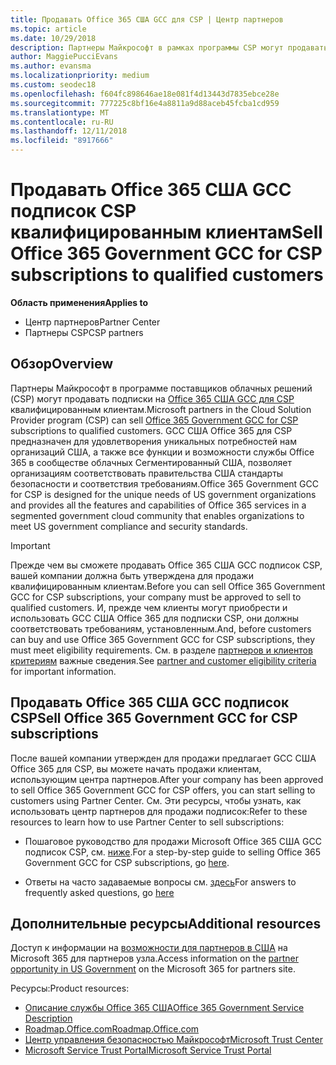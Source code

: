 ```yaml
---
title: Продавать Office 365 США GCC для CSP | Центр партнеров
ms.topic: article
ms.date: 10/29/2018
description: Партнеры Майкрософт в рамках программы CSP могут продавать Office 365 США GCC подписок CSP квалифицированным клиентам. Office 365 GCC США для CSP — это набор облачных служб производительность, разработанный для правительства США и подрядчикам США.
author: MaggiePucciEvans
ms.author: evansma
ms.localizationpriority: medium
ms.custom: seodec18
ms.openlocfilehash: f604fc898646ae18e081f4d13443d7835ebce28e
ms.sourcegitcommit: 777225c8bf16e4a8811a9d88aceb45fcba1cd959
ms.translationtype: MT
ms.contentlocale: ru-RU
ms.lasthandoff: 12/11/2018
ms.locfileid: "8917666"
---
```

# <a name="sell-office-365-government-gcc-for-csp-subscriptions-to-qualified-customers"></a><span data-ttu-id="9d346-104">Продавать Office 365 США GCC подписок CSP квалифицированным клиентам</span><span class="sxs-lookup"><span data-stu-id="9d346-104">Sell Office 365 Government GCC for CSP subscriptions to qualified customers</span></span>

**<span data-ttu-id="9d346-105">Область применения</span><span class="sxs-lookup"><span data-stu-id="9d346-105">Applies to</span></span>**

-  <span data-ttu-id="9d346-106">Центр партнеров</span><span class="sxs-lookup"><span data-stu-id="9d346-106">Partner Center</span></span>
-  <span data-ttu-id="9d346-107">Партнеры CSP</span><span class="sxs-lookup"><span data-stu-id="9d346-107">CSP partners</span></span>


## <a name="overview"></a><span data-ttu-id="9d346-108">Обзор</span><span class="sxs-lookup"><span data-stu-id="9d346-108">Overview</span></span>

<span data-ttu-id="9d346-109">Партнеры Майкрософт в программе поставщиков облачных решений (CSP) могут продавать подписки на [Office 365 США GCC для CSP](https://www.microsoft.com/microsoft-365/partners/governmentforCSP) квалифицированным клиентам.</span><span class="sxs-lookup"><span data-stu-id="9d346-109">Microsoft partners in the Cloud Solution Provider program (CSP) can sell [Office 365 Government GCC for CSP](https://www.microsoft.com/microsoft-365/partners/governmentforCSP) subscriptions to qualified customers.</span></span> <span data-ttu-id="9d346-110">GCC США Office 365 для CSP предназначен для удовлетворения уникальных потребностей нам организаций США, а также все функции и возможности службы Office 365 в сообществе облачных Сегментированный США, позволяет организациям соответствовать правительства США стандарты безопасности и соответствия требованиям.</span><span class="sxs-lookup"><span data-stu-id="9d346-110">Office 365 Government GCC for CSP is designed for the unique needs of US government organizations and provides all the features and capabilities of Office 365 services in a segmented government cloud community that enables organizations to meet US government compliance and security standards.</span></span> 

>[!IMPORTANT] 
><span data-ttu-id="9d346-111">Прежде чем вы сможете продавать Office 365 США GCC подписок CSP, вашей компании должна быть утверждена для продажи квалифицированным клиентам.</span><span class="sxs-lookup"><span data-stu-id="9d346-111">Before you can sell Office 365 Government GCC for CSP subscriptions, your company must be approved to sell to qualified customers.</span></span> <span data-ttu-id="9d346-112">И, прежде чем клиенты могут приобрести и использовать GCC США Office 365 для подписки CSP, они должны соответствовать требованиям, установленным.</span><span class="sxs-lookup"><span data-stu-id="9d346-112">And, before customers can buy and use Office 365 Government GCC for CSP subscriptions, they must meet eligibility requirements.</span></span> <span data-ttu-id="9d346-113">См. в разделе [партнеров и клиентов критериям](csp-gcc-validate.md) важные сведения.</span><span class="sxs-lookup"><span data-stu-id="9d346-113">See [partner and customer eligibility criteria](csp-gcc-validate.md) for important information.</span></span>


## <a name="sell-office-365-government-gcc-for-csp-subscriptions"></a><span data-ttu-id="9d346-114">Продавать Office 365 США GCC подписок CSP</span><span class="sxs-lookup"><span data-stu-id="9d346-114">Sell Office 365 Government GCC for CSP subscriptions</span></span>

<span data-ttu-id="9d346-115">После вашей компании утвержден для продажи предлагает GCC США Office 365 для CSP, вы можете начать продажи клиентам, использующим центра партнеров.</span><span class="sxs-lookup"><span data-stu-id="9d346-115">After your company has been approved to sell Office 365 Government GCC for CSP offers, you can start selling to customers using Partner Center.</span></span> <span data-ttu-id="9d346-116">См. Эти ресурсы, чтобы узнать, как использовать центр партнеров для продажи подписок:</span><span class="sxs-lookup"><span data-stu-id="9d346-116">Refer to these resources to learn how to use Partner Center to sell subscriptions:</span></span> 

-   <span data-ttu-id="9d346-117">Пошаговое руководство для продажи Microsoft Office 365 США GCC подписок CSP, см. [ниже](https://go.microsoft.com/fwlink/?linkid=2007323).</span><span class="sxs-lookup"><span data-stu-id="9d346-117">For a step-by-step guide to selling Office 365 Government GCC for CSP subscriptions, go [here](https://go.microsoft.com/fwlink/?linkid=2007323).</span></span>  

-   <span data-ttu-id="9d346-118">Ответы на часто задаваемые вопросы см. [здесь](https://o365pp.blob.core.windows.net/media/Resources/GCC/Office%20365%20Government%20GCC%20for%20CSP%20Partner%20FAQ.docx)</span><span class="sxs-lookup"><span data-stu-id="9d346-118">For answers to frequently asked questions, go [here](https://o365pp.blob.core.windows.net/media/Resources/GCC/Office%20365%20Government%20GCC%20for%20CSP%20Partner%20FAQ.docx)</span></span>


## <a name="additional-resources"></a><span data-ttu-id="9d346-119">Дополнительные ресурсы</span><span class="sxs-lookup"><span data-stu-id="9d346-119">Additional resources</span></span>

<span data-ttu-id="9d346-120">Доступ к информации на [возможности для партнеров в США](https://www.microsoft.com/microsoft-365/partners/governmentforCSP) на Microsoft 365 для партнеров узла.</span><span class="sxs-lookup"><span data-stu-id="9d346-120">Access information on the [partner opportunity in US Government](https://www.microsoft.com/microsoft-365/partners/governmentforCSP) on the Microsoft 365 for partners site.</span></span>

<span data-ttu-id="9d346-121">Ресурсы:</span><span class="sxs-lookup"><span data-stu-id="9d346-121">Product resources:</span></span>

- [<span data-ttu-id="9d346-122">Описание службы Office 365 США</span><span class="sxs-lookup"><span data-stu-id="9d346-122">Office 365 Government Service Description</span></span>](https://technet.microsoft.com/library/mt774581.aspx)
- [<span data-ttu-id="9d346-123">Roadmap.Office.com</span><span class="sxs-lookup"><span data-stu-id="9d346-123">Roadmap.Office.com</span></span>](https://products.office.com/business/office-365-roadmap)
- [<span data-ttu-id="9d346-124">Центр управления безопасностью Майкрософт</span><span class="sxs-lookup"><span data-stu-id="9d346-124">Microsoft Trust Center</span></span>](https://www.microsoft.com/TrustCenter/)
- [<span data-ttu-id="9d346-125">Microsoft Service Trust Portal</span><span class="sxs-lookup"><span data-stu-id="9d346-125">Microsoft Service Trust Portal</span></span>](https://aka.ms/STP)

